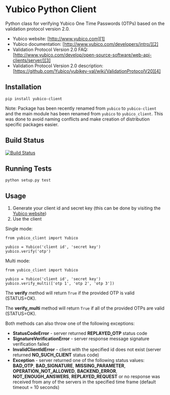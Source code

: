 # Yubico Python Client

Python class for verifying Yubico One Time Passwords (OTPs) based on the
validation protocol version 2.0.

* Yubico website: [http://www.yubico.com][1]
* Yubico documentation: [http://www.yubico.com/developers/intro/][2]
* Validation Protocol Version 2.0 FAQ: [http://www.yubico.com/develop/open-source-software/web-api-clients/server/][3]
* Validation Protocol Version 2.0 description: [https://github.com/Yubico/yubikey-val/wiki/ValidationProtocolV20][4]

## Installation

`pip install yubico-client`

Note: Package has been recently renamed from `yubico` to `yubico-client` and
the main module has been renamed from `yubico` to `yubico_client`. This
was done to avoid naming conflicts and make creation of distribution specific
packages easier.

## Build Status

[![Build Status](https://secure.travis-ci.org/Kami/python-yubico-client.png)](http://travis-ci.org/Kami/python-yubico-client)

## Running Tests

`python setup.py test`

## Usage

1. Generate your client id and secret key (this can be done by visiting the
   [Yubico website](https://api.yubico.com/get-api-key/))
2. Use the client

Single mode:

    from yubico_client import Yubico

    yubico = Yubico('client id', 'secret key')
    yubico.verify('otp')

Multi mode:

    from yubico_client import Yubico

    yubico = Yubico('client id', 'secret key')
    yubico.verify_multi(['otp 1', 'otp 2', 'otp 3'])

The **verify** method will return `True` if the provided OTP is valid
(STATUS=OK).

The **verify_multi** method will return `True` if all of the provided OTPs are
valid (STATUS=OK).

Both methods can also throw one of the following exceptions:

- **StatusCodeError** - server returned **REPLAYED_OTP** status code
- **SignatureVerificationError** - server response message signature
  verification failed
- **InvalidClientIdError** - client with the specified id does not exist
  (server returned **NO_SUCH_CLIENT** status code)
- **Exception** - server returned one of the following status values:
  **BAD_OTP**, **BAD_SIGNATURE**, **MISSING_PARAMETER**,
  **OPERATION_NOT_ALLOWED**, **BACKEND_ERROR**, **NOT_ENOUGH_ANSWERS**,
  **REPLAYED_REQUEST** or no response was received from any of the servers
  in the specified time frame (default timeout = 10 seconds)

[1]: http://www.yubico.com
[2]: http://www.yubico.com/developers/intro/
[3]: http://www.yubico.com/develop/open-source-software/web-api-clients/server/
[4]: https://github.com/Yubico/yubikey-val/wiki/ValidationProtocolV20
